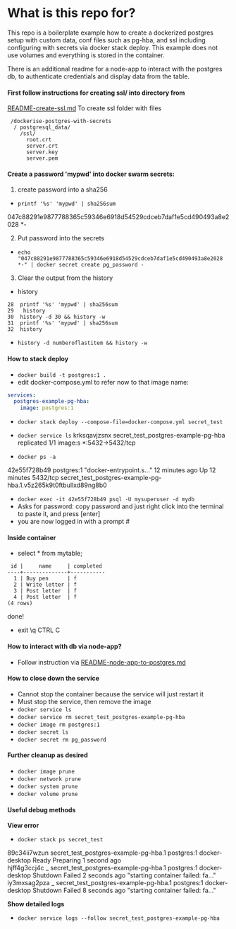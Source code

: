 # What is this repo for?
This repo is a boilerplate example how to create a dockerized postgres setup with custom data, conf files such as pg-hba, and ssl including configuring with secrets via docker stack deploy.
This example does not use volumes and everything is stored in the container. 

There is an additional readme for a node-app to interact with the postgres db, to authenticate credentials and display data from the table.

#### First follow instructions for creating ssl/ into directory from 

[README-create-ssl.md](README-create-ssl.md)
To create ssl folder with files
```
 /dockerise-postgres-with-secrets
  / postgresql_data/
    /ssl/
      root.crt
      server.crt
      server.key
      server.pem
```   


#### Create a password  'mypwd' into docker swarm secrets:
1. create password into a sha256
- `printf '%s' 'mypwd' | sha256sum`

 047c88291e9877788365c59346e6918d54529cdceb7daf1e5cd490493a8e2028 *-

2. Put password into the secrets
- `echo "047c88291e9877788365c59346e6918d54529cdceb7daf1e5cd490493a8e2028 *-" | docker secret create pg_password -`

3. Clear the output from the history
- history
>
```
28  printf '%s' 'mypwd' | sha256sum
29   history
30  history -d 30 && history -w
31  printf '%s' 'mypwd' | sha256sum
32  history
```
- `history -d numberoflastitem && history -w`

#### How to stack deploy
- `docker build -t postgres:1 .`
- edit docker-compose.yml to refer now to that image name:
```yaml
services:
  postgres-example-pg-hba:
    image: postgres:1
```

- `docker stack deploy --compose-file=docker-compose.yml secret_test` 
- `docker service ls`
 krksqavjzsnx   secret_test_postgres-example-pg-hba   replicated   1/1        image:s   *:5432->5432/tcp

- `docker ps -a`

42e55f728b49   postgres:1   "docker-entrypoint.s…"   12 minutes ago   Up 12 minutes   5432/tcp   secret_test_postgres-example-pg-hba.1.v5z265k9t0ftbullxd89ng8b0

- `docker exec -it 42e55f728b49 psql -U mysuperuser -d mydb`
- Asks for password: 
copy password and just right click into the terminal to paste it, and press [enter]
- you are now logged in with a prompt #

#### Inside container
- select * from mytable;
```
 id |     name     | completed
----+--------------+-----------
  1 | Buy pen      | f
  2 | Write letter | f
  3 | Post letter  | f
  4 | Post letter  | f
(4 rows)
```
done!
- exit
\q
CTRL C


#### How to interact with db via node-app?
- Follow instruction via [README-node-app-to-postgres.md](README-node-app-to-postgres.md)

#### How to close down the service
- Cannot stop the container because the service will just restart it
- Must stop the service, then remove the image
- `docker service ls`
- `docker service rm secret_test_postgres-example-pg-hba`
- `docker image rm postgres:1`
- `docker secret ls`
- `docker secret rm pg_password`

#### Further cleanup as desired
- `docker image prune`
- `docker network prune`
- `docker system prune`
- `docker volume prune`

#### Useful debug methods
**View error**
- `docker stack ps secret_test`

89c34ii7wzun   secret_test_postgres-example-pg-hba.1       postgres:1   docker-desktop   Ready           Preparing 1 second ago          
hjff4g3ccj4c    \_ secret_test_postgres-example-pg-hba.1   postgres:1   docker-desktop   Shutdown        Failed 2 seconds ago     "starting container failed: fa…"
iy3mxsag2pza    \_ secret_test_postgres-example-pg-hba.1   postgres:1   docker-desktop   Shutdown        Failed 8 seconds ago     "starting container failed: fa…"


**Show detailed logs**
- `docker service logs --follow secret_test_postgres-example-pg-hba`

